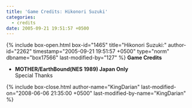```yaml
---
title: 'Game Credits: Hikonori Suzuki'
categories:
  - credits
date: 2005-09-21 19:51:57 +0500
---
```

{% include box-open.html box-id="1465" title="Hikonori Suzuki:" author-id="2262" timestamp="2005-09-21 19:51:57 +0500" type="norm" dbname="box17566" last-modified-by="127" %}
<b>Game Credits</b>
 <UL>
    <LI><b>MOTHER/EarthBound(NES 1989) Japan Only</b><BR />
    Special Thanks</LI>
 </UL>
{% include box-close.html author-name="KingDarian" last-modified-on="2008-06-06 21:35:00 +0500" last-modified-by-name="KingDarian" %}
